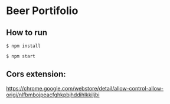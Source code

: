 # Beer Portifolio

## How to run

```$ npm install```

```$ npm start```


## Cors extension:

https://chrome.google.com/webstore/detail/allow-control-allow-origi/nlfbmbojpeacfghkpbjhddihlkkiljbi